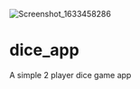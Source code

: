 ![Screenshot_1633458286](https://user-images.githubusercontent.com/84266430/136081138-0a1dac4a-0165-40d3-b23b-a1dfe87276db.png)
# dice_app

A simple 2 player dice game app
